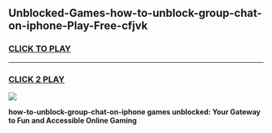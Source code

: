 
## Unblocked-Games-how-to-unblock-group-chat-on-iphone-Play-Free-cfjvk
<h3>
<a href="https://premium76.site?title=how-to-unblock-group-chat-on-iphone&ref=23A">CLICK TO PLAY</a></h3>
<hr>

<h3>
<a href="https://premium76.site?title=how-to-unblock-group-chat-on-iphone&ref=23A">CLICK 2 PLAY</a>
  
</h3>

<a href="https://premium76.site?title=how-to-unblock-group-chat-on-iphone&ref=23A"><img src="https://clearcache.store/games.png"></a>


**how-to-unblock-group-chat-on-iphone games unblocked: Your Gateway to Fun and Accessible Online Gaming**
